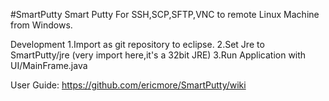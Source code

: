 #SmartPutty
Smart Putty 
For SSH,SCP,SFTP,VNC to remote Linux Machine from Windows.

Development
1.Import as git repository to eclipse.
2.Set Jre to SmartPutty/jre (very import here,it's a 32bit JRE)
3.Run Application with UI/MainFrame.java

User Guide:
https://github.com/ericmore/SmartPutty/wiki
